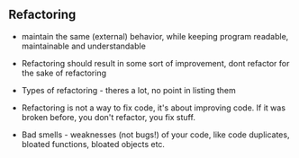 ## Refactoring

* maintain the same (external) behavior, while keeping
  program readable, maintainable and understandable

* Refactoring should result in some sort of improvement, dont
  refactor for the sake of refactoring

* Types of refactoring - theres a lot, no point in listing them

* Refactoring is not a way to fix code, it's about improving code.
  If it was broken before, you don't refactor, you fix stuff.

* Bad smells - weaknesses (not bugs!) of your code, like code duplicates,
  bloated functions, bloated objects etc.